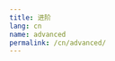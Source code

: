 ```yaml
---
title: 进阶
lang: cn
name: advanced
permalink: /cn/advanced/
---
```


<script>
location = "{%- include get_link.html name='how-it-works' lang='cn' -%}";
</script>